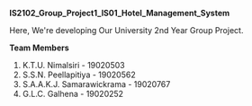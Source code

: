 **IS2102_Group_Project1_IS01_Hotel_Management_System**

Here, We're developing Our University 2nd Year Group Project.


**Team Members**

1. K.T.U. Nimalsiri  - 19020503
2. S.S.N. Peellapitiya  - 19020562
3. S.A.A.K.J. Samarawickrama  - 19020767
4. G.L.C. Galhena  - 19020252
